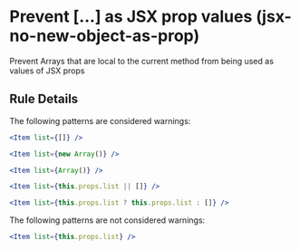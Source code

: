 # Prevent [...] as JSX prop values (jsx-no-new-object-as-prop)

Prevent Arrays that are local to the current method from being used as values of JSX props

## Rule Details

The following patterns are considered warnings:

```jsx
<Item list={[]} />

<Item list={new Array()} />

<Item list={Array()} />

<Item list={this.props.list || []} />

<Item list={this.props.list ? this.props.list : []} />
```

The following patterns are not considered warnings:

```jsx
<Item list={this.props.list} />
```
